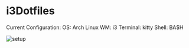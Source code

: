 # i3Dotfiles

Current Configuration:  OS: Arch Linux  WM: i3  Terminal: kitty  Shell: BA$H

![setup](https://github.com/tkofb/i3Dotfiles/assets/76191883/155aead7-a328-4781-b92f-72c66f7ce5f2)

